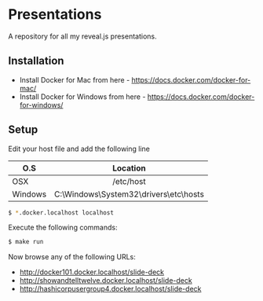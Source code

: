 # Presentations

A repository for all my reveal.js presentations.

## Installation

* Install Docker for Mac from here - https://docs.docker.com/docker-for-mac/
* Install Docker for Windows from here - https://docs.docker.com/docker-for-windows/

## Setup

Edit your host file and add the following line

| O.S           | Location                                  |
| ------------- |:-----------------------------------------:|
| OSX           | /etc/host                                 |
| Windows       | C:\Windows\System32\drivers\etc\hosts     |

```bash
$ *.docker.localhost localhost
```

Execute the following commands:

```bash
$ make run
```

Now browse any of the following URLs:

* http://docker101.docker.localhost/slide-deck
* http://showandtelltwelve.docker.localhost/slide-deck
* http://hashicorpusergroup4.docker.localhost/slide-deck